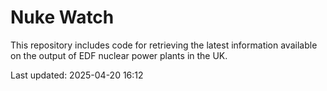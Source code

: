 # Nuke Watch

This repository includes code for retrieving the latest information available on the output of EDF nuclear power plants in the UK.

Last updated: 2025-04-20 16:12